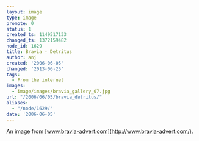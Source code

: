 ```yaml
---
layout: image
type: image
promote: 0
status: 1
created_ts: 1149517133
changed_ts: 1372159482
node_id: 1629
title: Bravia - Detritus
author: anj
created: '2006-06-05'
changed: '2013-06-25'
tags:
  - From the internet
images:
  - image/images/bravia_gallery_07.jpg
url: "/2006/06/05/bravia_detritus/"
aliases:
  - "/node/1629/"
date: '2006-06-05'
---
```

An image from [www.bravia-advert.com](http://www.bravia-advert.com/).
